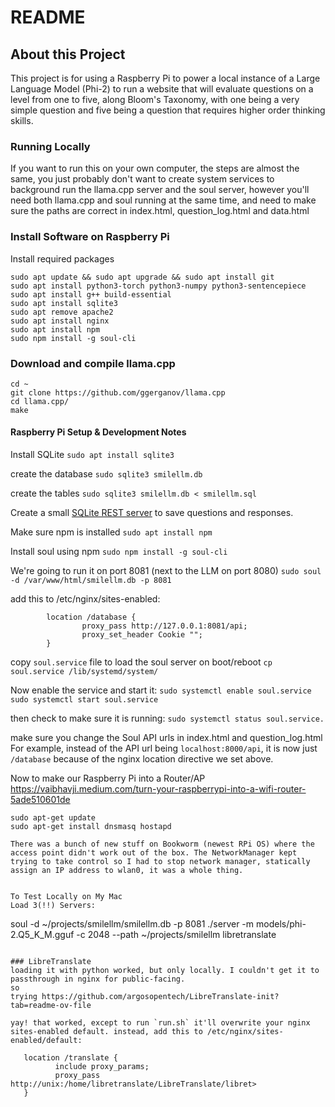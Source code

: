 # README

## About this Project
This project is for using a Raspberry Pi to power a local instance of a Large Language Model (Phi-2) to run a website that will evaluate questions on a level from one to five, along Bloom's Taxonomy, with one being a very simple question and five being a question that requires higher order thinking skills.

### Running Locally
If you want to run this on your own computer, the steps are almost the same, you just probably don't want to create system services to background run the llama.cpp server and the soul server, however you'll need both llama.cpp and soul running at the same time, and need to make sure the paths are correct in index.html, question_log.html and data.html

### Install Software on Raspberry Pi
Install required packages
```
sudo apt update && sudo apt upgrade && sudo apt install git
sudo apt install python3-torch python3-numpy python3-sentencepiece
sudo apt install g++ build-essential
sudo apt install sqlite3
sudo apt remove apache2
sudo apt install nginx
sudo apt install npm
sudo npm install -g soul-cli
```
### Download and compile llama.cpp
```
cd ~
git clone https://github.com/ggerganov/llama.cpp
cd llama.cpp/
make
```


#### Raspberry Pi Setup & Development Notes
Install SQLite
`sudo apt install sqlite3`

create the database
`sudo sqlite3 smilellm.db`

create the tables
`sudo sqlite3 smilellm.db < smilellm.sql`

Create a small [SQLite REST server](https://github.com/thevahidal/soul) to save questions and responses.

Make sure npm is installed
`sudo apt install npm`

Install soul using npm
`sudo npm install -g soul-cli`


We're going to run it on port 8081 (next to the LLM on port 8080)
`sudo soul -d /var/www/html/smilellm.db -p 8081`

add this to /etc/nginx/sites-enabled:
```
        location /database {
                proxy_pass http://127.0.0.1:8081/api;
                proxy_set_header Cookie "";
        }
```
copy `soul.service` file to load the soul server on boot/reboot
`cp soul.service /lib/systemd/system/`

Now enable the service and start it:
`sudo systemctl enable soul.service`
`sudo systemctl start soul.service`

then check to make sure it is running:
`sudo systemctl status soul.service.`

make sure you change the Soul API urls in index.html and question_log.html
For example, instead of the API url being `localhost:8000/api`, it is now just `/database` because of the nginx location directive we set above.

Now to make our Raspberry Pi into a Router/AP
https://vaibhavji.medium.com/turn-your-raspberrypi-into-a-wifi-router-5ade510601de
```
sudo apt-get update
sudo apt-get install dnsmasq hostapd

There was a bunch of new stuff on Bookworm (newest RPi OS) where the access point didn't work out of the box. The NetworkManager kept trying to take control so I had to stop network manager, statically assign an IP address to wlan0, it was a whole thing.


To Test Locally on My Mac
Load 3(!!) Servers:
```
soul -d ~/projects/smilellm/smilellm.db -p 8081
./server -m models/phi-2.Q5_K_M.gguf -c 2048 --path ~/projects/smilellm
libretranslate
```

### LibreTranslate
loading it with python worked, but only locally. I couldn't get it to passthrough in nginx for public-facing.
so
trying https://github.com/argosopentech/LibreTranslate-init?tab=readme-ov-file

yay! that worked, except to run `run.sh` it'll overwrite your nginx sites-enabled default. instead, add this to /etc/nginx/sites-enabled/default:
```
       location /translate {
              include proxy_params;
              proxy_pass http://unix:/home/libretranslate/LibreTranslate/libret>
       }
```